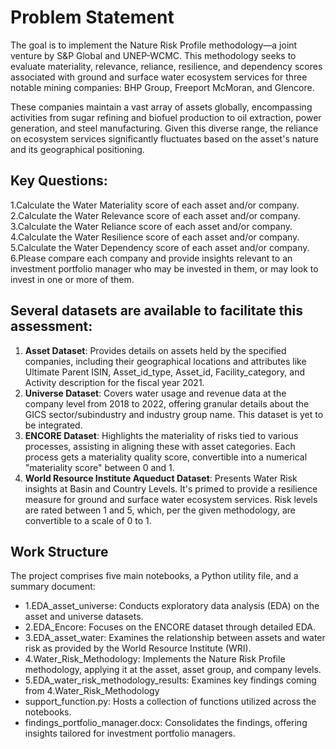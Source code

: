 # Problem Statement

The goal is to implement the Nature Risk Profile methodology—a joint venture by S&P Global and UNEP-WCMC. This methodology seeks to evaluate materiality, relevance, reliance, resilience, and dependency scores associated with ground and surface water ecosystem services for three notable mining companies: BHP Group, Freeport McMoran, and Glencore.

These companies maintain a vast array of assets globally, encompassing activities from sugar refining and biofuel production to oil extraction, power generation, and steel manufacturing. Given this diverse range, the reliance on ecosystem services significantly fluctuates based on the asset's nature and its geographical positioning.

## Key Questions:

1.Calculate the Water Materiality score of each asset and/or company.
2.Calculate the Water Relevance score of each asset and/or company.
3.Calculate the Water Reliance score of each asset and/or company.
4.Calculate the Water Resilience score of each asset and/or company.
5.Calculate the Water Dependency score of each asset and/or company.
6.Please compare each company and provide insights relevant to an investment portfolio manager who may be invested in them, or may look to invest in one or more of them.


## Several datasets are available to facilitate this assessment:

1. **Asset Dataset**: Provides details on assets held by the specified companies, including their geographical locations and attributes like Ultimate Parent ISIN, Asset_id_type, Asset_id, Facility_category, and Activity description for the fiscal year 2021.
2. **Universe Dataset**: Covers water usage and revenue data at the company level from 2018 to 2022, offering granular details about the GICS sector/subindustry and industry group name. This dataset is yet to be integrated.
3. **ENCORE Dataset**: Highlights the materiality of risks tied to various processes, assisting in aligning these with asset categories. Each process gets a materiality quality score, convertible into a numerical "materiality score" between 0 and 1.
4. **World Resource Institute Aqueduct Dataset**: Presents Water Risk insights at Basin and Country Levels. It's primed to provide a resilience measure for ground and surface water ecosystem services. Risk levels are rated between 1 and 5, which, per the given methodology, are convertible to a scale of 0 to 1.

## Work Structure

The project comprises five main notebooks, a Python utility file, and a summary document:

- 1.EDA_asset_universe: Conducts exploratory data analysis (EDA) on the asset and universe datasets.
- 2.EDA_Encore: Focuses on the ENCORE dataset through detailed EDA.
- 3.EDA_asset_water: Examines the relationship between assets and water risk as provided by the World Resource Institute (WRI).
- 4.Water_Risk_Methodology: Implements the Nature Risk Profile methodology, applying it at the asset, asset group, and company levels.
- 5.EDA_water_risk_methodology_results: Examines key findings coming from 4.Water_Risk_Methodology
- support_function.py: Hosts a collection of functions utilized across the notebooks.
- findings_portfolio_manager.docx: Consolidates the findings, offering insights tailored for investment portfolio managers.

